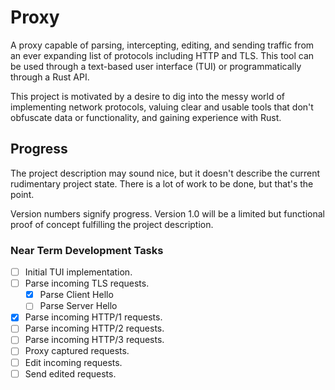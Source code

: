 # Proxy

A proxy capable of parsing, intercepting, editing, and sending traffic from an ever expanding list of protocols including HTTP and TLS. This tool can be used through a text-based user interface (TUI) or programmatically through a Rust API.

This project is motivated by a desire to dig into the messy world of implementing network protocols, valuing clear and usable tools that don't obfuscate data or functionality, and gaining experience with Rust.

## Progress
The project description may sound nice, but it doesn't describe the current rudimentary project state. There is a lot of work to be done, but that's the point.

Version numbers signify progress. Version 1.0 will be a limited but functional proof of concept fulfilling the project description.

### Near Term Development Tasks
* [ ] Initial TUI implementation.
* [ ] Parse incoming TLS requests.
	* [x] Parse Client Hello
	* [ ] Parse Server Hello
* [x] Parse incoming HTTP/1 requests.
* [ ] Parse incoming HTTP/2 requests.
* [ ] Parse incoming HTTP/3 requests.
* [ ] Proxy captured requests.
* [ ] Edit incoming requests.
* [ ] Send edited requests.

